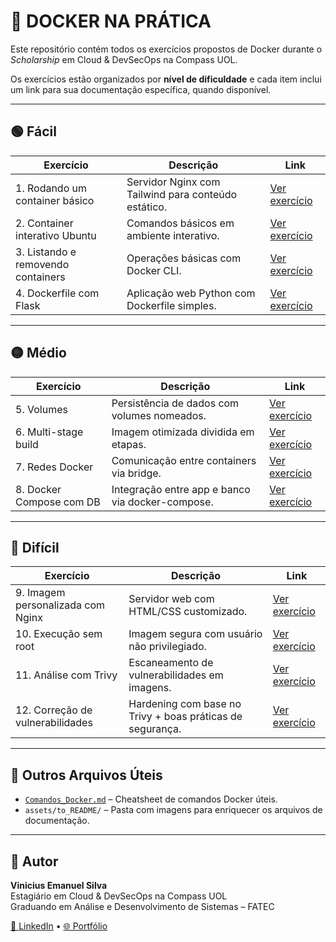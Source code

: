 # 🐋 **DOCKER NA PRÁTICA**

Este repositório contém todos os exercícios propostos de Docker durante o *Scholarship* em Cloud & DevSecOps na Compass UOL.

Os exercícios estão organizados por **nível de dificuldade** e cada item inclui um link para sua documentação específica, quando disponível.

---

## 🟢 **Fácil**

| Exercício | Descrição | Link |
|----------|-----------|------|
| 1. Rodando um container básico | Servidor Nginx com Tailwind para conteúdo estático. | [Ver exercício](./01-nginx-tailwind/nginx-tailwind.md) |
| 2. Container interativo Ubuntu | Comandos básicos em ambiente interativo. | [Ver exercício](./02-ubuntu-interativo/ubunutu-interativo.md) |
| 3. Listando e removendo containers | Operações básicas com Docker CLI. | [Ver exercício](./03-gerenciando-containers/gerenciando-containers.md) |
| 4. Dockerfile com Flask | Aplicação web Python com Dockerfile simples. | [Ver exercício](./04-flask/flask.md) |

---

## 🟡 **Médio**

| Exercício | Descrição | Link |
|----------|-----------|------|
| 5. Volumes | Persistência de dados com volumes nomeados. | [Ver exercício](./05-persistencia-dados/persistencia-dados.md) |
| 6. Multi-stage build | Imagem otimizada dividida em etapas. | [Ver exercício](./06-multi-stage/multi-stage.md) |
| 7. Redes Docker | Comunicação entre containers via bridge. | [Ver exercício](./07-redes/redes.md) |
| 8. Docker Compose com DB | Integração entre app e banco via docker-compose. | [Ver exercício](./08-compose/compose.md) |

---

## 🔴 **Difícil**

| Exercício | Descrição | Link |
|----------|-----------|------|
| 9. Imagem personalizada com Nginx | Servidor web com HTML/CSS customizado. | [Ver exercício](./09-creative-tim/) |
| 10. Execução sem root | Imagem segura com usuário não privilegiado. | [Ver exercício](./10-no-root/no-root.md) |
| 11. Análise com Trivy | Escaneamento de vulnerabilidades em imagens. | [Ver exercício](./11-trivy/trivy.md) |
| 12. Correção de vulnerabilidades | Hardening com base no Trivy + boas práticas de segurança. | [Ver exercício](./12-corrigindo-vulnerabilidades/corrigindo-vulnerabilidades.md) |

---

## 📁 **Outros Arquivos Úteis**

- [`Comandos_Docker.md`](./Comandos_Docker.md) – Cheatsheet de comandos Docker úteis.
- `assets/to_README/` – Pasta com imagens para enriquecer os arquivos de documentação.

---

## 📌 **Autor**

**Vinicius Emanuel Silva**  
Estagiário em Cloud & DevSecOps na Compass UOL  
Graduando em Análise e Desenvolvimento de Sistemas – FATEC

[🔗 LinkedIn](https://www.linkedin.com/in/seu-perfil) • [🌐 Portfólio](https://seu-site.dev)
